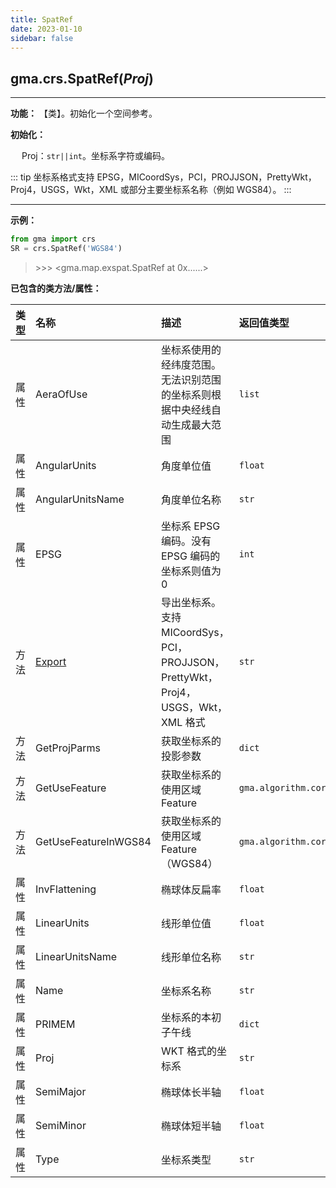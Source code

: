 ```yaml
---
title: SpatRef
date: 2023-01-10
sidebar: false
---
```


## gma.crs.**SpatRef**(*Proj*)

---

**功能：** 【类】。初始化一个空间参考。

**初始化：**

&emsp; Proj：`str||int`。坐标系字符或编码。

::: tip 坐标系格式支持
EPSG，MICoordSys，PCI，PROJJSON，PrettyWkt，Proj4，USGS，Wkt，XML 或部分主要坐标系名称（例如 WGS84）。
::: 

---

**示例：**
```python
from gma import crs
SR = crs.SpatRef('WGS84')
```

> \>>> <gma.map.exspat.SpatRef at 0x......>

**已包含的类方法/属性：**

| 类型  | 名称          | 描述                                                         | 返回值类型       |
| :----- | :------------- | :------------------------------------------ | :---------- |
| 属性     | AeraOfUse      | 坐标系使用的经纬度范围。无法识别范围的坐标系则根据中央经线自动生成最大范围         |   `list`      |
| 属性     | AngularUnits   | 角度单位值                                                  |    `float`        |
| 属性     | AngularUnitsName  |  角度单位名称                           |   `str`         |
| 属性     | EPSG    | 坐标系 EPSG 编码。没有 EPSG 编码的坐标系则值为 0          | `int`      |
| 方法     | [Export](/UserGuide/map/rcs/SpatRef/Export.html)    | 导出坐标系。支持 MICoordSys，PCI，PROJJSON，PrettyWkt，Proj4，USGS，Wkt，XML 格式      | `str` |
| 方法     | GetProjParms    | 获取坐标系的投影参数          |  `dict`       |
| 方法     | GetUseFeature    | 获取坐标系的使用区域 Feature          |  `gma.algorithm.core.dataio.Feature`       |
| 方法     | GetUseFeatureInWGS84   | 获取坐标系的使用区域 Feature（WGS84）         |    `gma.algorithm.core.dataio.Feature`         |
| 属性     | InvFlattening    | 椭球体反扁率          |    `float`         |
| 属性     | LinearUnits    | 线形单位值          |    `float`         |
| 属性     | LinearUnitsName   | 线形单位名称         |    `str`         |
| 属性     | Name    | 坐标系名称          |   `str`          |
| 属性     | PRIMEM    | 坐标系的本初子午线          |      `dict`       |
| 属性     | Proj    | WKT 格式的坐标系          |   `str`          |
| 属性     | SemiMajor   | 椭球体长半轴          |  `float`           |
| 属性     | SemiMinor   | 椭球体短半轴          |    `float`      |
| 属性     | Type   | 坐标系类型          |  `str`      |


